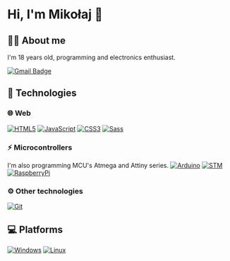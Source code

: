 # Hi, I'm Mikołaj 👋
## 👨‍💻 About me

I'm 18 years old, programming and electronics enthusiast.

[![Gmail Badge](https://img.shields.io/badge/-Gmail-c14438?style=flat-square&logo=Gmail&logoColor=white&link=mailto:dudzmiko@gmail.com)](mailto:dudzmiko@gmail.com)

## 🔧 Technologies
### 🌐 Web
[![HTML5](https://img.shields.io/badge/-HTML5-E34F26?style=flat-square&logo=html5&logoColor=white&link=https://github.com/dudzmiko/)](https://github.com/dudzmiko/)
[![JavaScript](https://img.shields.io/badge/-JavaScript-black?style=flat-square&logo=javascript&link=https://github.com/dudzmiko/)](https://github.com/dudzmiko/)
[![CSS3](https://img.shields.io/badge/-CSS3-1572B6?style=flat-square&logo=css3&link=https://github.com/dudzmiko/)](https://github.com/dudzmiko/)
[![Sass](https://img.shields.io/badge/-Sass-black?style=flat-square&logo=Sass&logoColor=pink)](https://github.com/dudzmiko/)

### ⚡ Microcontrollers
I'm also programming MCU's Atmega and Attiny series.
[![Arduino](https://img.shields.io/badge/-Arduino-00979D?style=flat-square&logo=arduino&logoColor=white&link=https://github.com/dudzmiko/)](https://github.com/dudzmiko/)
[![STM](https://img.shields.io/badge/-STM-03234B?style=flat-square&logo=STMicroelectronics&logoColor=white&link=https://github.com/dudzmiko/)](https://github.com/dudzmiko/)
[![RaspberryPi](https://img.shields.io/badge/-RaspberryPi-A22846?style=flat-square&logo=RaspberryPi&logoColor=white&link=https://github.com/dudzmiko/)](https://github.com/dudzmiko/)

### ⚙️ Other technologies
[![Git](https://img.shields.io/badge/-Git-black?style=flat-square&logo=git&link=https://github.com/dudzmiko/)](https://github.com/dudzmiko/)

## 💻 Platforms
[![Windows](https://img.shields.io/badge/-Windows-0078D6?style=flat-square&logo=windows&logoColor=white&link=https://github.com/dudzmiko/)](https://github.com/dudzmiko/)
[![Linux](https://img.shields.io/badge/-Linux-FCC624?style=flat-square&logo=linux&logoColor=white&link=https://github.com/dudzmiko/)](https://github.com/dudzmiko/)
<!--
**dudzmiko/dudzmiko** is a ✨ _special_ ✨ repository because its `README.md` (this file) appears on your GitHub profile.

Here are some ideas to get you started:

- 🔭 I’m currently working on ...
- 🌱 I’m currently learning ...
- 👯 I’m looking to collaborate on ...
- 🤔 I’m looking for help with ...
- 💬 Ask me about ...
- 📫 How to reach me: ...
- 😄 Pronouns: ...
- ⚡ Fun fact: ...
-->
